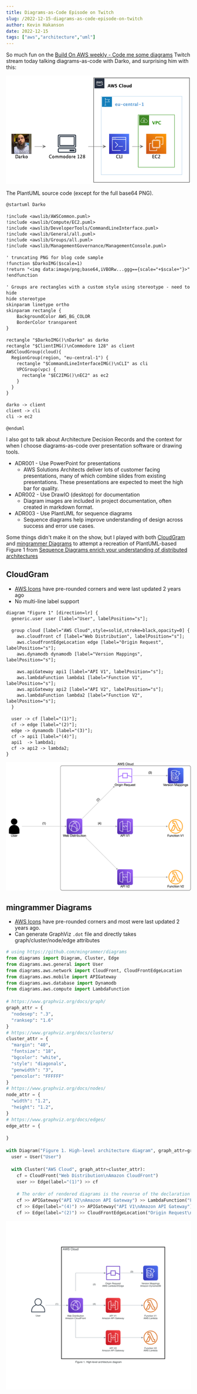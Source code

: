 ```yaml
---
title: Diagrams-as-Code Episode on Twitch
slug: /2022-12-15-diagrams-as-code-episode-on-twitch
author: Kevin Hakanson
date: 2022-12-15
tags: ["aws","architecture","uml"]
---
```


So much fun on the [Build On AWS weekly - Code me some diagrams](https://www.twitch.tv/videos/1679798127) Twitch stream today talking diagrams-as-code with Darko, and surprising him with this:

![Darko on AWS](images/Darko.png)


The PlantUML source code (except for the full base64 PNG).

```
@startuml Darko

!include <awslib/AWSCommon.puml>
!include <awslib/Compute/EC2.puml>
!include <awslib/DeveloperTools/CommandLineInterface.puml>
!include <awslib/General/all.puml>
!include <awslib/Groups/all.puml>
!include <awslib/ManagementGovernance/ManagementConsole.puml>

' truncating PNG for blog code sample
!function $DarkoIMG($scale=1)
!return "<img data:image/png;base64,iVBORw...ggg=={scale="+$scale+"}>"
!endfunction

' Groups are rectangles with a custom style using stereotype - need to hide
hide stereotype
skinparam linetype ortho
skinparam rectangle {
    BackgroundColor AWS_BG_COLOR
    BorderColor transparent
}

rectangle "$DarkoIMG()\nDarko" as darko
rectangle "$ClientIMG()\nCommodore 128" as client
AWSCloudGroup(cloud){
  RegionGroup(region, "eu-central-1") {
    rectangle "$CommandLineInterfaceIMG()\nCLI" as cli
    VPCGroup(vpc) {
      rectangle "$EC2IMG()\nEC2" as ec2
    }
  }
}

darko -> client
client -> cli
cli -> ec2

@enduml
```



I also got to talk about Architecture Decision Records and the context for when I choose diagrams-as-code over presentation software or drawing tools.

* ADR001 - Use PowerPoint for presentations
  * AWS Solutions Architects deliver lots of customer facing presentations, many of which combine slides from existing presentations.  These presentations are expected to meet the high bar for quality.
* ADR002 - Use DrawIO (desktop) for documentation
  * Diagram images are included in project documentation, often created in markdown format.
* ADR003 - Use PlantUML for sequence diagrams
  * Sequence diagrams help improve understanding of design across success and error use cases.

Some things didn't make it on the show, but I played with both [CloudGram](https://cloudgram.dedalusone.com/#) and [mingrammer Diagrams](https://diagrams.mingrammer.com/) to attempt a recreation of PlantUML-based Figure 1 from [Sequence Diagrams enrich your understanding of distributed architectures](https://aws.amazon.com/blogs/architecture/sequence-diagrams-enrich-your-understanding-of-distributed-architectures/)

## CloudGram

* [AWS Icons](https://github.com/dedalusj/cloudgram/tree/main/src/images/aws) have pre-rounded corners and were last updated 2 years ago
* No multi-line label support

```
diagram "Figure 1" [direction=lr] {
  generic.user user [label="User", labelPosition="s"];

  group cloud [label="AWS Cloud",style=solid,stroke=black,opacity=0] {
    aws.cloudfront cf [label="Web Distribution", labelPosition="s"];
    aws.cloudfrontEdgeLocation edge [label="Origin Request", labelPosition="s"];
    aws.dynamodb dynamodb [label="Version Mappings", labelPosition="s"];
    
    aws.apiGateway api1 [label="API V1", labelPosition="s"];
    aws.lambdaFunction lambda1 [label="Function V1", labelPosition="s"];
    aws.apiGateway api2 [label="API V2", labelPosition="s"];
    aws.lambdaFunction lambda2 [label="Function V2", labelPosition="s"];
  }

  user -> cf [label="(1)"];
  cf -> edge [label="(2)"];
  edge -> dynamodb [label="(3)"];
  cf -> api1 [label="(4)"];
  api1  -> lambda1;
  cf -> api2 -> lambda2;
}
```

![Figure 1](images/cloudgram-figure1.png)

## mingrammer Diagrams

* [AWS Icons](https://github.com/mingrammer/diagrams/tree/master/resources/aws) have pre-rounded corners and most were last updated 2 years ago.
* Can generate GraphViz `.dot` file and directly takes graph/cluster/node/edge attributes

```python
# using https://github.com/mingrammer/diagrams
from diagrams import Diagram, Cluster, Edge
from diagrams.aws.general import User
from diagrams.aws.network import CloudFront, CloudFrontEdgeLocation
from diagrams.aws.mobile import APIGateway
from diagrams.aws.database import Dynamodb
from diagrams.aws.compute import LambdaFunction

# https://www.graphviz.org/docs/graph/
graph_attr = {
  "nodesep": ".3",
  "ranksep": "1.6"
}
# https://www.graphviz.org/docs/clusters/
cluster_attr = {
  "margin": "40",
  "fontsize": "18",
  "bgcolor": "white",
  "style": "diagonals",
  "penwidth": "3",
  "pencolor": "FFFFFF"
}
# https://www.graphviz.org/docs/nodes/
node_attr = {
  "width": "1.2",
  "height": "1.2",
}
# https://www.graphviz.org/docs/edges/
edge_attr = {

}

with Diagram("Figure 1. High-level architecture diagram", graph_attr=graph_attr, node_attr=node_attr, edge_attr=edge_attr, show=False, filename="Figure1", outformat=["png", "dot"]):
  user = User("User")

  with Cluster("AWS Cloud", graph_attr=cluster_attr):
    cf = CloudFront("Web Distribution\nAmazon CloudFront")
    user >> Edge(label="(1)") >> cf
    
    # The order of rendered diagrams is the reverse of the declaration order.
    cf >> APIGateway("API V2\nAmazon API Gateway") >> LambdaFunction("Function V2\nAWS Lambda")
    cf >> Edge(label="(4)") >> APIGateway("API V1\nAmazon API Gateway") >> LambdaFunction("Function V1\nAWS Lambda")
    cf >> Edge(label="(2)") >> CloudFrontEdgeLocation("Origin Request\nAWS Lambda@Edge") >> Edge(label="(3)") >> Dynamodb("Version Mappings\nAmazon DynamoDB")
```

![Figure 1](images/mingrammer-figure1.png)
